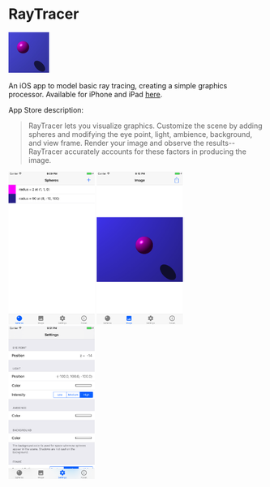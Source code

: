 # RayTracer

![App Icon](https://github.com/mpangburn/RayTracer/blob/master/RayTracer/Assets.xcassets/AppIcon.appiconset/Icon-App-40x40@2x.png?raw=true)

An iOS app to model basic ray tracing, creating a simple graphics processor.
Available for iPhone and iPad [here](https://itunes.apple.com/us/app/raytracer/id1265708965).

App Store description:
>RayTracer lets you visualize graphics. Customize the scene by adding spheres and modifying the eye point, light, ambience, background, and view frame. Render your image and observe the results--RayTracer accurately accounts for these factors in producing the image.


<img src="https://github.com/mpangburn/RayTracer/blob/master/Screenshots/spheres-iPhone.png?raw=true" alt="Spheres Screen" width="170"> <img src="https://github.com/mpangburn/RayTracer/blob/dev/Screenshots/image-iPhone.png?raw=true" alt="Image Screen" width="170"> <img src="https://github.com/mpangburn/RayTracer/blob/master/Screenshots/settings-iPhone.png?raw=true" alt="Settings Screen" width="170">
